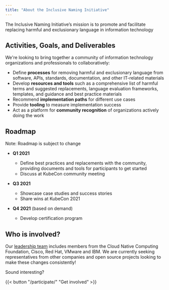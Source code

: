 ```yaml
---
title: "About the Inclusive Naming Initiative"
---
```


The Inclusive Naming Initiative’s mission is to promote and facilitate replacing harmful and exclusionary language in information technology


## Activities, Goals, and Deliverables

We're looking to bring together a community of information technology organizations and professionals to collaboratively:

* Define **processes** for removing harmful and exclusionary language from software, APIs, standards, documentation, and other IT-related materials
* Develop **resources and tools** such as a comprehensive list of harmful terms and suggested replacements, language evaluation frameworks, templates, and guidance and best practice materials
* Recommend **implementation paths** for different use cases
* Provide **tooling** to measure implementation success
* Act as a platform for **community recognition** of organizations actively doing the work

## Roadmap 

Note: Roadmap is subject to change

* **Q1 2021**
  * Define best practices and replacements with the community, providing documents and tools for participants to get started
  * Discuss at KubeCon community meeting

* **Q3 2021**
  * Showcase case studies and success stories
  * Share wins at KubeCon 2021

* **Q4 2021** (based on demand)
  * Develop certification program


## Who is involved? 

Our [leadership team](/leadership) includes members from the Cloud Native Computing Foundation, Cisco, Red Hat, VMware and IBM. We are currently seeking representatives from other companies and open source projects looking to make these changes consistently! 

Sound interesting?

{{< button "/participate/" "Get involved" >}}

